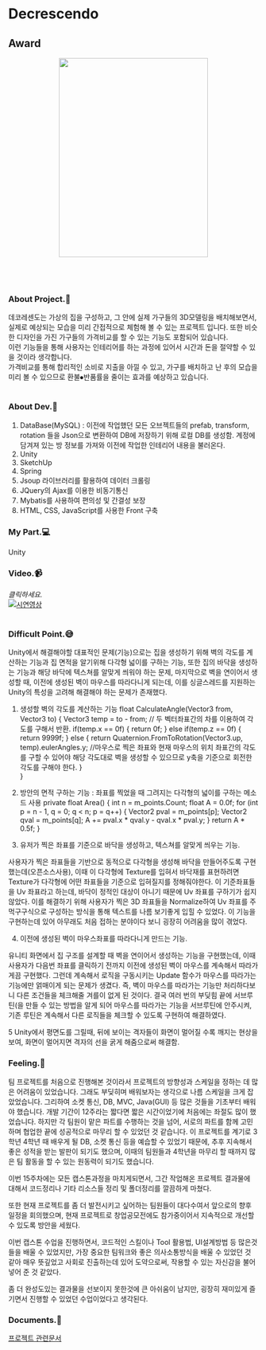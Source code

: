 # Decrescendo

## Award
<center><img src="https://user-images.githubusercontent.com/43705434/103533219-1193e000-4ed0-11eb-9770-e7b0a3757b36.jpg" width="300" height="400"></center>
<br>
<br>
<br>

### About Project.:two_men_holding_hands:
데코레센도는 가상의 집을 구성하고, 그 안에 실제 가구들의 3D모델링을 배치해보면서, 실제로 예상되는 모습을 미리 간접적으로 체험해 볼 수 있는 프로젝트 입니다.
또한 비슷한 디자인을 가진 가구들의 가격비교를 할 수 있는 기능도 포함되어 있습니다.<br>
이런 기능들을 통해 사용자는 인테리어를 하는 과정에 있어서 시간과 돈을 절약할 수 있을 것이라 생각합니다. <br>
가격비교를 통해 합리적인 소비로 지출을 아낄 수 있고, 가구를 배치하고 난 후의 모습을 미리 볼 수 있으므로 환불⦁반품률을 줄이는 효과를 예상하고 있습니다.<br>
<br>

### About Dev.:nut_and_bolt:
1. DataBase(MySQL) : 이전에 작업했던 모든 오브젝트들의 prefab, transform, rotation 들을 Json으로 변환하여 DB에 저장하기 위해 로컬 DB를 생성함. 
계정에 담겨져 있는 방 정보를 가져와 이전에 작업한 인테리어 내용을 불러온다.
2. Unity
3. SketchUp
4. Spring
5. Jsoup 라이브러리를 활용하여 데이터 크롤링
6. JQuery의 Ajax를 이용한 비동기통신
7. Mybatis를 사용하여 편의성 및 간결성 보장
8. HTML, CSS, JavaScript를 사용한 Front 구축

### My Part.:computer:
Unity

### Video.:video_camera:
*클릭하세요.*<br>
[![시연영상](https://img.youtube.com/vi/ZylFNa6sgBA/5.jpg)](https://www.youtube.com/watch?v=ZylFNa6sgBA)<br>
<br>

### Difficult Point.:sweat_smile:
Unity에서 해결해야할 대표적인 문제(기능)으로는 집을 생성하기 위해 벽의 각도를 계산하는 기능과 집 면적을 알기위해 다각형 넓이를 구하는 기능, 또한 집의 바닥을 생성하는 기능과 해당 바닥에 텍스쳐를 알맞게 씌워야 하는 문제, 마지막으로 벽을 연이어서 생성할 때, 이전에 생성된 벽이 마우스를 따라다니게 되는데, 이를 싱글스레드를 지원하는 Unity의 특성을 고려해 해결해야 하는 문제가 존재했다.

1) 생성할 벽의 각도를 계산하는 기능
float CalculateAngle(Vector3 from, Vector3 to) {
        Vector3 temp = to - from;
   	 // 두 벡터좌표간의 차를 이용하여 각도를 구해서 반환.
        if(temp.x == 0f) {
            return 0f;
        } else if(temp.z == 0f) {
            return 9999f;
        } else {
            return Quaternion.FromToRotation(Vector3.up, temp).eulerAngles.y;
   	     //마우스로 찍은 좌표와 현재 마우스의 위치 좌표간의 각도를 구할 수 있어야 해당 	      각도대로 벽을 생성할 수 있으므로 y축을 기준으로 회전한 각도를 구해야 한다.
        }    
    }

2) 방안의 면적 구하는 기능 : 좌표를 찍었을 때 그려지는 다각형의 넓이를 구하는 메소드 사용
private float Area() {
      int n = m_points.Count;
      float A = 0.0f;
      for (int p = n - 1, q = 0; q < n; p = q++) {
         Vector2 pval = m_points[p];
         Vector2 qval = m_points[q];
         A += pval.x * qval.y - qval.x * pval.y;
      }
      return A * 0.5f;
   }

3) 유저가 찍은 좌표를 기준으로 바닥을 생성하고, 텍스쳐를 알맞게 씌우는 기능.

사용자가 찍은 좌표들을 기반으로 동적으로 다각형을 생성해 바닥을 만들어주도록 구현했는데(오픈소스사용), 이때 이 다각형에 Texture를 입혀서 바닥재를 표현하려면 Texture가 다각형에 어떤 좌표들을 기준으로 입혀질지를 정해줘야한다. 이 기준좌표들을 Uv 좌표라고 하는데, 바닥이 정적인 대상이 아니기 때문에 Uv 좌표를 구하기가 쉽지 않았다. 이를 해결하기 위해 사용자가 찍은 3D 좌표들을 Normalize하여 Uv 좌표를 주먹구구식으로 구성하는 방식을 통해 텍스트를 나름 보기좋게 입힐 수 있었다. 이 기능을 구현하는데 있어 아무래도 처음 접하는 분야이다 보니 굉장히 어려움을 많이 겪었다.

4) 이전에 생성된 벽이 마우스좌표를 따라다니게 만드는 기능.

유니티 화면에서 집 구조를 설계할 때 벽을 연이어서 생성하는 기능을 구현했는데, 이때 사용자가 다음번 좌표를 클릭하기 전까지 이전에 생성된 벽이 마우스를 계속해서 따라가게끔 구현했다. 그런데 계속해서 로직을 구동시키는 Update 함수가 마우스를 따라가는 기능에만 얽매이게 되는 문제가 생겼다. 즉, 벽이 마우스를 따라가는 기능만 처리하다보니 다른 조건들을 체크해줄 겨를이 없게 된 것이다. 결국 여러 번의 부딪힘 끝에 서브루틴(을 만들 수 있는 방법을 알게 되어 마우스를 따라가는 기능을 서브루틴에 안주시켜, 기존 루틴은 계속해서 다른 로직들을 체크할 수 있도록 구현하여 해결하였다.

5 Unity에서 평면도를 그릴때, 뒤에 보이는 격자들이 화면이 멀어질 수록 깨지는 현상을 보여, 화면이 멀어지면 격자의 선을 굵게 해줌으로써 해결함.

### Feeling.:pencil:
팀 프로젝트를 처음으로 진행해본 것이라서 프로젝트의 방향성과 스케일을 정하는 데 많은 어려움이 있었습니다. 그래도 부딪히며 배워보자는 생각으로 나름 스케일을 크게 잡았었습니다. 그리하여 소켓 통신, DB, MVC, Java(GUI) 등 많은 것들을 기초부터 배워야 했습니다. 개발 기간이 12주라는 짧다면 짧은 시간이었기에 처음에는 좌절도 많이 했었습니다. 하지만 각 팀원이 맡은 파트를 수행하는 것을 넘어, 서로의 파트를 함께 고민하며 협업한 끝에 성공적으로 마무리 할 수 있었던 것 같습니다. 이 프로젝트를 계기로 3학년 4학년 때 배우게 될 DB, 소켓 통신 등을 예습할 수 있었기 때문에, 추후 지속해서 좋은 성적을 받는 발판이 되기도 했으며, 이때의 팀원들과 4학년을 마무리 할 때까지 많은 팀 활동을 할 수 있는 원동력이 되기도 했습니다.<br>

이번 15주차에는 모든 캡스톤과정을 마치게되면서, 그간 작업해온 프로젝트 결과물에 대해서 코드정리나 기타 리소스들 정리 및 폴더정리를 깔끔하게 마쳤다.

또한 현재 프로젝트를 좀 더 발전시키고 싶어하는 팀원들이 대다수여서 앞으로의 향후 일정을 회의했으며, 현재 프로젝트로 창업공모전에도 참가중이어서 지속적으로 개선할 수 있도록 방안을 세웠다. 

이번 캡스톤 수업을 진행하면서, 코드적인 스킬이나 Tool 활용법, UI설계방법 등 많은것들을 배울 수 있었지만, 가장 중요한 팀워크와 좋은 의사소통방식을 배울 수 있었던 것 같아 매우 뜻깊었고 사회로 진출하는데 있어 도약으로써, 작용할 수 있는 자신감을 불어 넣어 준 것 같았다.

좀 더 완성도있는 결과물을 선보이지 못한것에 큰 아쉬움이 남지만, 굉장히 재미있게 즐기면서 진행할 수 있었던 수업이었다고 생각된다.
<br>

### Documents.:book:
[프로젝트 관련문서](https://github.com/tlagmltjq11/Capston_Documents)
